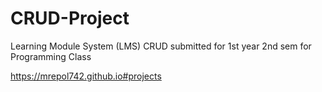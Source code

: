 # CRUD-Project
Learning Module System (LMS) CRUD submitted for 1st year 2nd sem for Programming Class

https://mrepol742.github.io#projects
